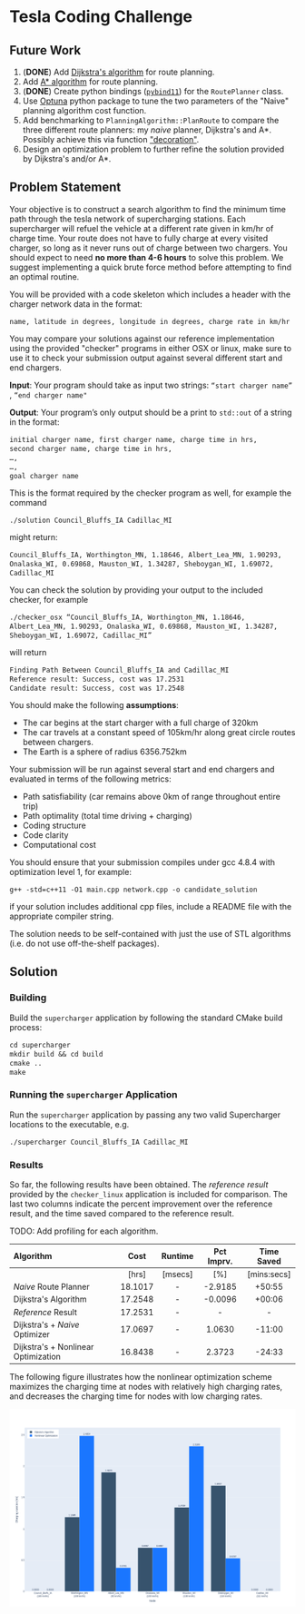 # Tesla Coding Challenge

## Future Work

1. (__DONE__) Add [Dijkstra's algorithm](https://www.geeksforgeeks.org/dijkstras-shortest-path-algorithm-greedy-algo-7/) for route planning.
2. Add [A* algorithm](https://www.geeksforgeeks.org/a-search-algorithm/) for route planning.
3. (__DONE__) Create python bindings ([`pybind11`](https://pybind11.readthedocs.io/en/stable/)) for the `RoutePlanner` class.
4. Use [Optuna](https://optuna.org/) python package to tune the two parameters of the "Naive" planning algorithm cost function.
5. Add benchmarking to `PlanningAlgorithm::PlanRoute` to compare the three different route planners: my _naive_ planner, Dijkstra's and A*. Possibly achieve this via function ["decoration"](https://stackoverflow.com/questions/40392672/whats-the-equivalent-of-python-function-decorators-in-c).
6. Design an optimization problem to further refine the solution provided by Dijkstra's and/or A*.

## Problem Statement
Your objective is to construct a search algorithm to find the minimum time path through the tesla network of supercharging stations. Each supercharger will refuel the vehicle at a different rate given in km/hr of charge time. Your route does not have to fully charge at every visited charger, so long as it never runs out of charge between two chargers. You should expect to need __no more than 4-6 hours__ to solve this problem. We suggest implementing a quick brute force method before attempting to find an optimal routine.

You will be provided with a code skeleton which includes a header with the
charger network data in the format:

	name, latitude in degrees, longitude in degrees, charge rate in km/hr
 
You may compare your solutions against our reference implementation using the
provided "checker" programs in either OSX or linux, make sure to use it to check
your submission output against several different start and end chargers.

__Input__: Your program should take as input two strings: `“start charger name”`
, `“end charger name"`

__Output__: Your program’s only output should be a print to `std::out` of a
string in the format:

	initial charger name, first charger name, charge time in hrs, 
	second charger name, charge time in hrs,
	…,
	…,
	goal charger name

This is the format required by the checker program as well, for example the
command
```
./solution Council_Bluffs_IA Cadillac_MI
```

might return:

	Council_Bluffs_IA, Worthington_MN, 1.18646, Albert_Lea_MN, 1.90293, Onalaska_WI, 0.69868, Mauston_WI, 1.34287, Sheboygan_WI, 1.69072, Cadillac_MI
	
You can check the solution by providing your output to the included checker, for example
```
./checker_osx “Council_Bluffs_IA, Worthington_MN, 1.18646, Albert_Lea_MN, 1.90293, Onalaska_WI, 0.69868, Mauston_WI, 1.34287, Sheboygan_WI, 1.69072, Cadillac_MI”
```

will return 

	Finding Path Between Council_Bluffs_IA and Cadillac_MI
	Reference result: Success, cost was 17.2531
	Candidate result: Success, cost was 17.2548


You should make the following __assumptions__:

- The car begins at the start charger with a full charge of 320km
- The car travels at a constant speed of 105km/hr along great circle routes
between chargers.
- The Earth is a sphere of radius 6356.752km


Your submission will be run against several start and end chargers and evaluated in terms of the following metrics:

- Path satisfiability (car remains above 0km of range throughout entire trip)
- Path optimality (total time driving + charging)
- Coding structure
- Code clarity
- Computational cost


You should ensure that your submission compiles under gcc 4.8.4 with optimization level 1, for example:

```
g++ -std=c++11 -O1 main.cpp network.cpp -o candidate_solution
```

if your solution includes additional cpp files, include a README file with the appropriate compiler string.

The solution needs to be self-contained with just the use of STL algorithms
(i.e. do not use off-the-shelf packages).

## Solution

### Building
Build the `supercharger` application by following the standard CMake build process:

```
cd supercharger
mkdir build && cd build
cmake ..
make
```

### Running the `supercharger` Application
Run the `supercharger` application by passing any two valid Supercharger locations to the executable, e.g.

```
./supercharger Council_Bluffs_IA Cadillac_MI
```

### Results
So far, the following results have been obtained. The _reference result_ provided by the `checker_linux` application is included for comparison. The last two columns indicate the percent improvement over the reference result, and the time saved compared to the reference result.

TODO: Add profiling for each algorithm.

| Algorithm                           | Cost     | Runtime | Pct Imprv. | Time Saved  |
|:------------------------------------|:--------:|:-------:|:----------:|:-----------:|
|                                     | [hrs]    | [msecs] | [%]        | [mins:secs] |
| _Naive_ Route Planner               | 18.1017  | -       | -2.9185    | +50:55      |
| Dijkstra's Algorithm                | 17.2548  | -       | -0.0096    | +00:06      |
| _Reference_ Result                  | 17.2531  | -       | -          | -           |
| Dijkstra's + _Naive_ Optimizer      | 17.0697  | -       | 1.0630     | -11:00      | 
| Dijkstra's + Nonlinear Optimization | 16.8438  | -       | 2.3723     | -24:33      |

The following figure illustrates how the nonlinear optimization scheme maximizes the charging time at nodes with relatively high charging rates, and decreases the charging time for nodes with low charging rates.

![charging durations](/figs/charging_durations.png "Charging Durations")